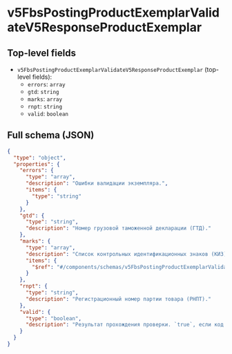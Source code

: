 # v5FbsPostingProductExemplarValidateV5ResponseProductExemplar

## Top-level fields
- `v5FbsPostingProductExemplarValidateV5ResponseProductExemplar` (top-level fields):
  - `errors`: `array`
  - `gtd`: `string`
  - `marks`: `array`
  - `rnpt`: `string`
  - `valid`: `boolean`

## Full schema (JSON)
```json
{
  "type": "object",
  "properties": {
    "errors": {
      "type": "array",
      "description": "Ошибки валидации экземпляра.",
      "items": {
        "type": "string"
      }
    },
    "gtd": {
      "type": "string",
      "description": "Номер грузовой таможенной декларации (ГТД)."
    },
    "marks": {
      "type": "array",
      "description": "Список контрольных идентификационных знаков (КИЗ) в одном экземпляре.",
      "items": {
        "$ref": "#/components/schemas/v5FbsPostingProductExemplarValidateV5ResponseProductExemplarMark"
      }
    },
    "rnpt": {
      "type": "string",
      "description": "Регистрационный номер партии товара (РНПТ)."
    },
    "valid": {
      "type": "boolean",
      "description": "Результат прохождения проверки. `true`, если код экземпляра соответствует требованиям."
    }
  }
}
```
